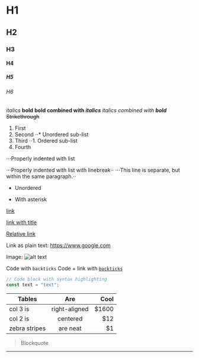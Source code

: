 <!-- Roughly following https://github.com/adam-p/markdown-here/wiki/Markdown-Cheatsheet -->

# H1

## H2

### H3

#### H4

##### H5

###### H6

_italics_ **bold** **bold combined with _italics_** _italics combined with **bold**_ ~~Strikethrough~~

1. First
2. Second ⋅⋅\* Unordered sub-list
3. Third ⋅⋅1. Ordered sub-list
4. Fourth

⋅⋅⋅Properly indented with list

⋅⋅⋅Properly indented with list with linebreak⋅⋅ ⋅⋅⋅This line is separate, but within the same paragraph.⋅⋅

- Unordered

* With asterisk

[link](https://www.google.com)

[link with title](https://www.google.com "Google's Homepage")

[Relative link](../blob/main/LICENSE)

Link as plain text: https://www.google.com

Image: ![alt text](https://picsum.photos/200 "Title")

Code with `backticks` Code + link with [`backticks`](https://www.google.com)

```javascript
// Code block with syntax highlighting
const text = "text";
```

| Tables        |      Are      |   Cool |
| ------------- | :-----------: | -----: |
| col 3 is      | right-aligned | \$1600 |
| col 2 is      |   centered    |   \$12 |
| zebra stripes |   are neat    |    \$1 |

> Blockquote

---
